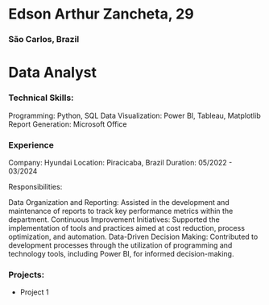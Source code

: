 # Edson Arthur Zancheta, 29

### São Carlos, Brazil

# Data Analyst


### Technical Skills:

Programming: Python, SQL
Data Visualization: Power BI, Tableau, Matplotlib
Report Generation: Microsoft Office

### Experience

Company: Hyundai
Location: Piracicaba, Brazil 
Duration: 05/2022 - 03/2024

Responsibilities:

Data Organization and Reporting: Assisted in the development and maintenance of reports to track key performance metrics within the department.
Continuous Improvement Initiatives: Supported the implementation of tools and practices aimed at cost reduction, process optimization, and automation.
Data-Driven Decision Making: Contributed to development processes through the utilization of programming and technology tools, including Power BI, for informed decision-making.

### Projects:

- Project 1
